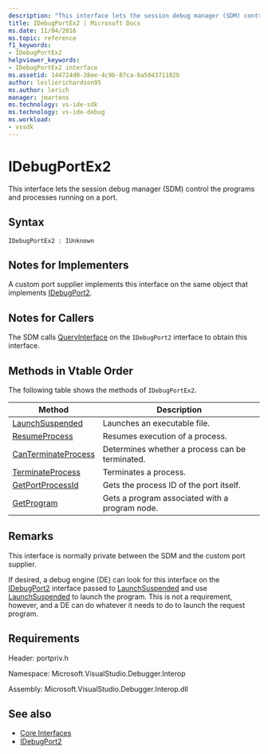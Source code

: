 ```yaml
---
description: "This interface lets the session debug manager (SDM) control the programs and processes running on a port."
title: IDebugPortEx2 | Microsoft Docs
ms.date: 11/04/2016
ms.topic: reference
f1_keywords:
- IDebugPortEx2
helpviewer_keywords:
- IDebugPortEx2 interface
ms.assetid: 144724d0-38ee-4c9b-87ca-8a504371182b
author: leslierichardson95
ms.author: lerich
manager: jmartens
ms.technology: vs-ide-sdk
ms.technology: vs-ide-debug
ms.workload:
- vssdk
---
```

# IDebugPortEx2
This interface lets the session debug manager (SDM) control the programs and processes running on a port.

## Syntax

```
IDebugPortEx2 : IUnknown
```

## Notes for Implementers
 A custom port supplier implements this interface on the same object that implements [IDebugPort2](../../../extensibility/debugger/reference/idebugport2.md).

## Notes for Callers
 The SDM calls [QueryInterface](/cpp/atl/queryinterface) on the `IDebugPort2` interface to obtain this interface.

## Methods in Vtable Order
 The following table shows the methods of `IDebugPortEx2`.

|Method|Description|
|------------|-----------------|
|[LaunchSuspended](../../../extensibility/debugger/reference/idebugportex2-launchsuspended.md)|Launches an executable file.|
|[ResumeProcess](../../../extensibility/debugger/reference/idebugportex2-resumeprocess.md)|Resumes execution of a process.|
|[CanTerminateProcess](../../../extensibility/debugger/reference/idebugportex2-canterminateprocess.md)|Determines whether a process can be terminated.|
|[TerminateProcess](../../../extensibility/debugger/reference/idebugportex2-terminateprocess.md)|Terminates a process.|
|[GetPortProcessId](../../../extensibility/debugger/reference/idebugportex2-getportprocessid.md)|Gets the process ID of the port itself.|
|[GetProgram](../../../extensibility/debugger/reference/idebugportex2-getprogram.md)|Gets a program associated with a program node.|

## Remarks
 This interface is normally private between the SDM and the custom port supplier.

 If desired, a debug engine (DE) can look for this interface on the [IDebugPort2](../../../extensibility/debugger/reference/idebugport2.md) interface passed to [LaunchSuspended](../../../extensibility/debugger/reference/idebugenginelaunch2-launchsuspended.md) and use [LaunchSuspended](../../../extensibility/debugger/reference/idebugportex2-launchsuspended.md) to launch the program. This is not a requirement, however, and a DE can do whatever it needs to do to launch the request program.

## Requirements
 Header: portpriv.h

 Namespace: Microsoft.VisualStudio.Debugger.Interop

 Assembly: Microsoft.VisualStudio.Debugger.Interop.dll

## See also
- [Core Interfaces](../../../extensibility/debugger/reference/core-interfaces.md)
- [IDebugPort2](../../../extensibility/debugger/reference/idebugport2.md)
